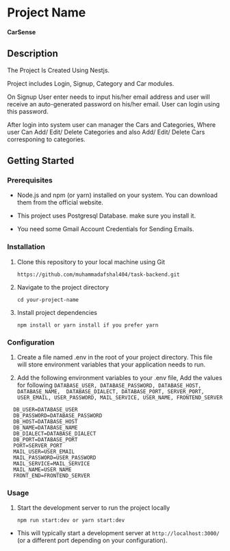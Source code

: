 # Project Name

#### CarSense

## Description

The Project Is Created Using Nestjs.

Project includes Login, Signup, Category and Car modules.

On Signup User enter needs to input his/her email address and user will receive an auto-generated password on his/her email. User can login using this password.

After login into system user can manager the Cars and Categories, Where user Can Add/ Edit/ Delete Categories and also Add/ Edit/ Delete Cars corresponing to categories.

## Getting Started

### Prerequisites

- Node.js and npm (or yarn) installed on your system. You can download them from the official website.

- This project uses Postgresql Database. make sure you install it.

- You need some Gmail Account Credentials for Sending Emails.

### Installation

1. Clone this repository to your local machine using Git

   ```
   https://github.com/muhammadafshal404/task-backend.git
   ```

2. Navigate to the project directory

   ```
   cd your-project-name
   ```

3. Install project dependencies
   ```
   npm install or yarn install if you prefer yarn
   ```

### Configuration

1. Create a file named .env in the root of your project directory. This file will store environment variables that your application needs to run.

2. Add the following environment variables to your .env file, Add the values for following `DATABASE_USER, DATABASE_PASSWORD, DATABASE_HOST, DATABASE_NAME,  DATABASE_DIALECT, DATABASE_PORT, SERVER_PORT, USER_EMAIL, USER_PASSWORD, MAIL_SERVICE, USER_NAME, FRONTEND_SERVER`

```
  DB_USER=DATABASE_USER
  DB_PASSWORD=DATABASE_PASSWORD
  DB_HOST=DATABASE_HOST
  DB_NAME=DATABASE_NAME
  DB_DIALECT=DATABASE_DIALECT
  DB_PORT=DATABASE_PORT
  PORT=SERVER_PORT
  MAIL_USER=USER_EMAIL
  MAIL_PASSWORD=USER_PASSWORD
  MAIL_SERVICE=MAIL_SERVICE
  MAIL_NAME=USER_NAME
  FRONT_END=FRONTEND_SERVER
```

### Usage

1. Start the development server to run the project locally
   ```
   npm run start:dev or yarn start:dev
   ```

- This will typically start a development server at `http://localhost:3000/` (or a different port depending on your configuration).
